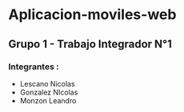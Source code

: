 # Aplicacion-moviles-web

## Grupo 1 - Trabajo Integrador N°1

### Integrantes : 
* Lescano Nicolas
* Gonzalez NIcolas
* Monzon Leandro
